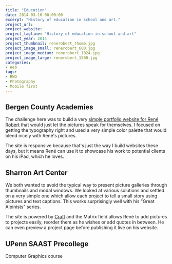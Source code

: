 ```yaml
---
title: "Education"
date: 2014-03-10 00:00:00
excerpt: "History of education in school and art."
project_url: 
project_website: 
project_tagline: "History of education in school and art"
project_year: 2014
project_thumbnail: renerobert_thumb.jpg
project_image_small: renerobert_600.jpg
project_image_medium: renerobert_1024.jpg
project_image_large: renerobert_1500.jpg
categories:
- Web
tags:
- RWD
- Photography
- Mobile first
---
```


## Bergen County Academies

The challenge here was to build a very [simple portfolio website for René Robert](http://www.renerobert.net) that would just let the pictures speak for themselves. I focused on getting the typography right and used a very simple color palette that would blend nicely with René's pictures.

The site is responsive because that's just the way I build websites these days, but it means René can use it to showcase his work to potential clients on his iPad, which he loves.

## Sharron Art Center

We both wanted to avoid the typical way to present picture galleries through thumbnails and modal windows. We looked at various solutions and settled on a very simple one which allow each project to tell a small story using pictures and text captions. This works surprisingly well with his "Great Alpinists" series.

The site is powered by [Craft](buildwithcraft.com) and the Matrix field allows René to add pictures to projects easily, reorder them as he wishes or add quotes in between. He can even preview a project page before publishing it live on his website.

## UPenn SAAST Precollege

Computer Graphics course